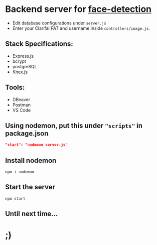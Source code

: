 # Backend server for [face-detection](https://github.com/skywalkerSam/face-detection)

- Edit database configurations under `server.js`
- Enter your Clarifai PAT and username inside `controllers/image.js`.


## Stack Specifications:
- Express.js
- bcrypt
- postgreSQL
- Knex.js


## Tools:
- DBeaver
- Postman
- VS Code


## Using nodemon, put this under `"scripts"` in package.json

```json
"start": "nodemon server.js"
```

## Install nodemon
```shell
npm i nodemon
```

## Start the server
```shell
npm start
```


## Until next time...

# ;)

